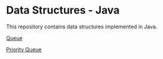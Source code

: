 # Data Structures - Java

This repository contains data structures implemented in Java.

[Queue](../master/Queue.java) 

[Priority Queue](../master/PriorityQueue.java)
